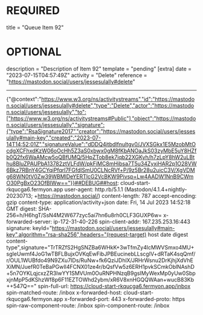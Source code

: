 
# REQUIRED
title = "Queue Item 92"
# OPTIONAL
description = "Description of Item 92"
template = "pending"
[extra]
date = "2023-07-15T04:57:49Z"
activity = "Delete"
reference = "https://mastodon.social/users/jessesulally#delete"

---
{"@context":"https://www.w3.org/ns/activitystreams","id":"https://mastodon.social/users/jessesulally#delete","type":"Delete","actor":"https://mastodon.social/users/jessesulally","to":["https://www.w3.org/ns/activitystreams#Public"],"object":"https://mastodon.social/users/jessesulally","signature":{"type":"RsaSignature2017","creator":"https://mastodon.social/users/jessesulally#main-key","created":"2023-07-14T14:52:01Z","signatureValue":"dDDQ4itbdlfnultgv0/JVXSGkx1E5MzobMtOcdgXCFhxdKzW06oOcHh5Z3aS0xbwx0gM8fKbANOaJkS03zyMbE5uY8HZfb0Q2fx6WaAMcw5oQBfUMQ/5HpZTob8ek7iqb22XGKyh/h7zLpY8hW2uLBthu8BluZPAUPbA13782ztVLFdW/pkFiMC8mHibsa7T5u34ZyxiHAR2p1O28VW6Bkz7RBnY4GCYqiPfqrl7FGfdlSmU0CLNcRVf+P/9z5Br28u2uicC3V/XgVDMg68WN0tV0Zw39WBMlDeYERTlcG2VcBKW9Pivsp+Lw4AADW1NnB9CWmO30PgBxO23OfBIWw=="}}##DEBUG##host: cloud-start-rkqucga6.fermyon.app
user-agent: http.rb/5.1.1 (Mastodon/4.1.4+nightly-20230713; +https://mastodon.social/)
content-length: 787
accept-encoding: gzip
content-type: application/activity+json
date: Fri, 14 Jul 2023 14:52:18 GMT
digest: SHA-256=h/H6hgT/SsN4M2W677zyc5ai7hn6u8rh0CLF3GUXP6w=
x-forwarded-server: ip-172-31-40-226
spin-client-addr: 167.235.253.16:443
signature: keyId="https://mastodon.social/users/jessesulally#main-key",algorithm="rsa-sha256",headers="(request-target) host date digest content-type",signature="TrTRZfS2HgSNZBa6WHkK+3wTfmZy4lcMWVSmxo4MU+sgIeUwmf4JoG1wTBFLBujxOVKqEwFibJPBEucinebLLscgIV+dRTaK4sqQmf/r/OUL1WUBfdo49N9ZXu7IDs/RuNw+fk6QziJDhlX/JRHrWsnu2DrKjhjXdVhEXiMN/JuefR0TeBaPGwIl4FCNX01ze4r/bQsfVw5z6ERH1pvkSCmkOblNAshD+5n7OYKLqjcxzZR3IwYY1SMVUm0OuRNPHNzqB9gsIMyWexMp0yUw0SbpxjnMpP5dKShzWf8p6F11EZTOWhd2ybm/xR6V8xnHGQQWAan+wucB83Kb++547Q=="
spin-full-url: https://cloud-start-rkqucga6.fermyon.app/inbox
spin-matched-route: /inbox
x-forwarded-host: cloud-start-rkqucga6.fermyon.app
x-forwarded-port: 443
x-forwarded-proto: https
spin-raw-component-route: /inbox
spin-component-route: /inbox

